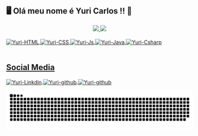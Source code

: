 ##  🖥️ Olá meu nome é Yuri Carlos !! 👋
<div align="center">
  <a href="https://github.com/yuryshadow/">
  <img height="180em" src="https://github-readme-stats.vercel.app/api?username=yuryshadow&show_icons=true&theme=chartreuse-dark&include_all_commits=true&count_private=true"/>
  <img height="180em" src="https://github-readme-stats.vercel.app/api/top-langs/?username=yuryshadow&layout=compact&langs_count=7&theme=chartreuse-dark"/>
</div>
<div style="display: inline_block"><br>
  <img align="center" alt="Yuri-HTML" src="https://img.shields.io/badge/HTML-239120?style=for-the-badge&logo=html5&logoColor=white">
  <img align="center" alt="Yuri-CSS" src="https://img.shields.io/badge/CSS-239120?&style=for-the-badge&logo=css3&logoColor=white">
  <img align="center" alt="Yuri-Js" src="https://img.shields.io/badge/JavaScript-F7DF1E?style=for-the-badge&logo=javascript&logoColor=black">
  <img align="center" alt="Yuri-Java" src="https://img.shields.io/badge/Java-ED8B00?style=for-the-badge&logo=java&logoColor=white">
  <img align="center" alt="Yuri-Csharp" src="https://img.shields.io/badge/C%23-239120?style=for-the-badge&logo=c-sharp&logoColor=white">
  
</div>
<div style="display: inline_block"><br>
    <h2>Social Media</h2>
  <a href="https://www.linkedin.com/in/yurisouza/">
    <img align="center" alt="Yuri-Linkdin" src="https://img.shields.io/badge/LinkedIn-0077B5?style=for-the-badge&logo=linkedin&logoColor=white">
  </a>
  <a href="https://github.com/yuryshadow/">
    <img align="center" alt="Yuri-github" src="https://img.shields.io/badge/GitHub-100000?style=for-the-badge&logo=github&logoColor=white">
  </a> 
   <a href="mailto:yuryshadow@gmail.com">
    <img align="center" alt="Yuri-github" src="https://img.shields.io/badge/Gmail-D14836?style=for-the-badge&logo=gmail&logoColor=white">
  </a> 
</div>
  

  ![Snake animation](https://github.com/yuryshadow/yuryshadow/blob/output/github-contribution-grid-snake.svg)
